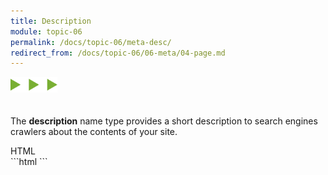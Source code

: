 ```yaml
---
title: Description
module: topic-06
permalink: /docs/topic-06/meta-desc/
redirect_from: /docs/topic-06/06-meta/04-page.md
---
```


<img src="./../../../img/arrow-divider.svg" style="width: 75px; border: none; margin: 0px 0 20px 0" />

The **description** name type provides a short description to search engines crawlers about the contents of your site.

<div id="code-heading">HTML</div>
```html
<meta name="description" content="An introductory course to web development and design at the University of Montana.">
```
